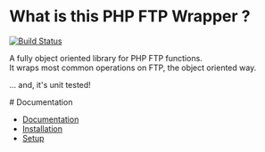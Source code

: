 # What is this PHP FTP Wrapper ?
[![Build Status](https://travis-ci.org/touki653/php-ftp-wrapper.png?branch=master)](https://travis-ci.org/touki653/php-ftp-wrapper)

A fully object oriented library for PHP FTP functions.  
It wraps most common operations on FTP, the object oriented way.

... and, it's unit tested!

# Documentation

 * [Documentation]
 * [Installation]
 * [Setup]

[Documentation]: https://github.com/touki653/php-ftp-wrapper/blob/master/docs/
[Installation]: https://github.com/touki653/php-ftp-wrapper/blob/master/docs/installation.md
[Setup]: https://github.com/touki653/php-ftp-wrapper/blob/master/docs/setup.md
